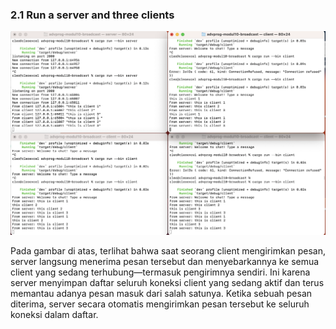 ### 2.1 Run a server and three clients

![Run a server and three clients](images/2_1.png)

Pada gambar di atas, terlihat bahwa saat seorang client mengirimkan pesan, server langsung menerima pesan tersebut dan menyebarkannya ke semua client yang sedang terhubung—termasuk pengirimnya sendiri. Ini  karena server menyimpan daftar seluruh koneksi client yang sedang aktif dan terus memantau adanya pesan masuk dari salah satunya. Ketika sebuah pesan diterima, server secara otomatis mengirimkan pesan tersebut ke seluruh koneksi dalam daftar.